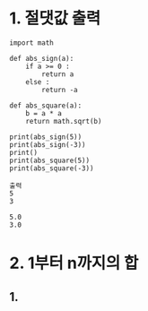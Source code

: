 # 1. 절댓값 출력  
~~~
import math

def abs_sign(a):
    if a >= 0 :
        return a
    else :
        return -a
    
def abs_square(a):
    b = a * a
    return math.sqrt(b)

print(abs_sign(5))
print(abs_sign(-3))
print()
print(abs_square(5))
print(abs_square(-3))
~~~
~~~
출력
5
3

5.0
3.0
~~~  
# 2. 1부터 n까지의 합  
## 1.
